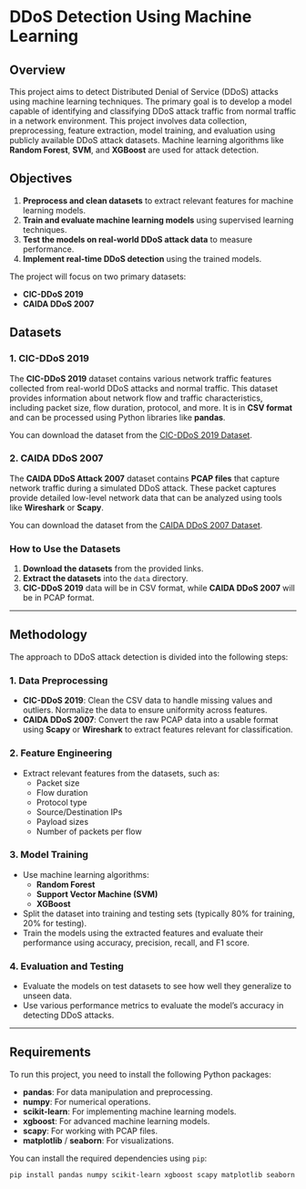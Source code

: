 # DDoS Detection Using Machine Learning

## Overview

This project aims to detect Distributed Denial of Service (DDoS) attacks using machine learning techniques. The primary goal is to develop a model capable of identifying and classifying DDoS attack traffic from normal traffic in a network environment. This project involves data collection, preprocessing, feature extraction, model training, and evaluation using publicly available DDoS attack datasets. Machine learning algorithms like **Random Forest**, **SVM**, and **XGBoost** are used for attack detection.

## Objectives

1. **Preprocess and clean datasets** to extract relevant features for machine learning models.
2. **Train and evaluate machine learning models** using supervised learning techniques.
3. **Test the models on real-world DDoS attack data** to measure performance.
4. **Implement real-time DDoS detection** using the trained models.

The project will focus on two primary datasets:
- **CIC-DDoS 2019**
- **CAIDA DDoS 2007**

## Datasets

### 1. CIC-DDoS 2019
The **CIC-DDoS 2019** dataset contains various network traffic features collected from real-world DDoS attacks and normal traffic. This dataset provides information about network flow and traffic characteristics, including packet size, flow duration, protocol, and more. It is in **CSV format** and can be processed using Python libraries like **pandas**.

You can download the dataset from the [CIC-DDoS 2019 Dataset](https://www.unb.ca/cic/datasets/ddos-2019.html).

### 2. CAIDA DDoS 2007
The **CAIDA DDoS Attack 2007** dataset contains **PCAP files** that capture network traffic during a simulated DDoS attack. These packet captures provide detailed low-level network data that can be analyzed using tools like **Wireshark** or **Scapy**.

You can download the dataset from the [CAIDA DDoS 2007 Dataset](https://www.caida.org/catalog/datasets/ddos-20070804_dataset).

### How to Use the Datasets

1. **Download the datasets** from the provided links.
2. **Extract the datasets** into the `data` directory.
3. **CIC-DDoS 2019** data will be in CSV format, while **CAIDA DDoS 2007** will be in PCAP format.

---

## Methodology

The approach to DDoS attack detection is divided into the following steps:

### 1. **Data Preprocessing**
   - **CIC-DDoS 2019**: Clean the CSV data to handle missing values and outliers. Normalize the data to ensure uniformity across features.
   - **CAIDA DDoS 2007**: Convert the raw PCAP data into a usable format using **Scapy** or **Wireshark** to extract features relevant for classification.

### 2. **Feature Engineering**
   - Extract relevant features from the datasets, such as:
     - Packet size
     - Flow duration
     - Protocol type
     - Source/Destination IPs
     - Payload sizes
     - Number of packets per flow

### 3. **Model Training**
   - Use machine learning algorithms:
     - **Random Forest**
     - **Support Vector Machine (SVM)**
     - **XGBoost**
   - Split the dataset into training and testing sets (typically 80% for training, 20% for testing).
   - Train the models using the extracted features and evaluate their performance using accuracy, precision, recall, and F1 score.

### 4. **Evaluation and Testing**
   - Evaluate the models on test datasets to see how well they generalize to unseen data.
   - Use various performance metrics to evaluate the model’s accuracy in detecting DDoS attacks.

---

## Requirements

To run this project, you need to install the following Python packages:

- **pandas**: For data manipulation and preprocessing.
- **numpy**: For numerical operations.
- **scikit-learn**: For implementing machine learning models.
- **xgboost**: For advanced machine learning models.
- **scapy**: For working with PCAP files.
- **matplotlib** / **seaborn**: For visualizations.
  
You can install the required dependencies using `pip`:

```bash
pip install pandas numpy scikit-learn xgboost scapy matplotlib seaborn
